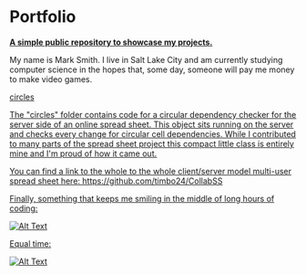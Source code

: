 # Portfolio

<p><ins><strong>A simple public repository to showcase my projects.</ins></strong></p>

<p>My name is Mark Smith.  I live in Salt Lake City and am currently studying computer science in the hopes that, some day, someone will pay me money to make video games.  </p>



<!-- add link to kitty quest -->
<p><u>circles<u></p>
<p>The "circles" folder contains code for a circular dependency checker for the server side of an online spread sheet. This object sits running on the server and checks every change for circular cell dependencies. While I contributed to many parts of the spread sheet project this compact little class is entirely mine and I'm proud of how it came out.</p>
<p>You can find a link to the whole to the whole client/server model multi-user spread sheet here: https://github.com/timbo24/CollabSS </p>

<!-- add information about chromata -->

Finally, something that keeps me smiling in the middle of long hours of coding:
<p></p>
<img src="https://camo.githubusercontent.com/18efa8e1dcced745ef1526da5be18d5e4138268f/687474703a2f2f692e696d6775722e636f6d2f63786566464f592e6a70673b" alt="Alt Text" data-canonical-src="http://i.imgur.com/cxefFOY.jpg;" style="max-width:100%;">
<p>Equal time:</p>
<img src="https://camo.githubusercontent.com/70771690165dcdbac1fc9d5f32dd699d2780fb89/687474703a2f2f692e696d6775722e636f6d2f4e4c39694452582e6a70673b" alt="Alt Text" data-canonical-src="http://i.imgur.com/NL9iDRX.jpg;" style="max-width:100%;">
<p></p>
<body>
</html>
